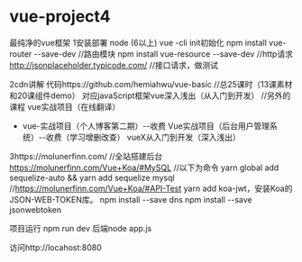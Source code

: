 # vue-project4
最纯净的vue框架
1安装部署
  node  (6以上)
  vue -cli
  init初始化 
  npm install vue-router --save-dev  //路由模块
  npm install vue-resource --save-dev  //http请求
  http://jsonplaceholder.typicode.com/   //接口请求，做测试

2cdn讲解
  代码https://github.com/hemiahwu/vue-basic   //总25课时（13课素材和20课组件demo）
  对应javaScript框架vue深入浅出（从入门到开发）  //另外的课程
  vue实战项目（在线翻译）
 * vue-实战项目（个人博客第二期）--收费
  Vue实战项目（后台用户管理系统）--收费（学习增删改查）
  vueX从入门到开发（深入浅出）

3https://molunerfinn.com/  //全站搭建后台
   https://molunerfinn.com/Vue+Koa/#MySQL  //以下为命令
   yarn global add sequelize-auto && yarn add sequelize mysql
   //https://molunerfinn.com/Vue+Koa/#API-Test
   yarn add koa-jwt，安装Koa的JSON-WEB-TOKEN库。
   npm install --save dns
   npm install --save jsonwebtoken

   项目运行
      npm run dev
      后端node app.js

访问http://locahost:8080
